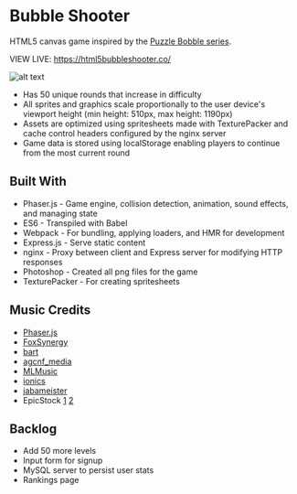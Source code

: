 # Bubble Shooter
HTML5 canvas game inspired by the [Puzzle Bobble series](https://en.wikipedia.org/wiki/Puzzle_Bobble). 

VIEW LIVE: https://html5bubbleshooter.co/

![alt text](https://media.giphy.com/media/TgMIylhZS3FabKO3CY/giphy.gif "Bubble Shooter")

* Has 50 unique rounds that increase in difficulty 
* All sprites and graphics scale proportionally to the user device's viewport height (min height: 510px, max height: 1190px)
* Assets are optimized using spritesheets made with TexturePacker and cache control headers configured by the nginx server
* Game data is stored using localStorage enabling players to continue from the most current round

## Built With
* Phaser.js - Game engine, collision detection, animation, sound effects, and managing state
* ES6 - Transpiled with Babel
* Webpack - For bundling, applying loaders, and HMR for development
* Express.js - Serve static content
* nginx - Proxy between client and Express server for modifying HTTP responses
* Photoshop - Created all png files for the game
* TexturePacker - For creating spritesheets

## Music Credits
* [Phaser.js](https://phaser.io/examples/v2/audio/audio-sprite)
* [FoxSynergy](https://opengameart.org/content/lunar-joyride-8-bit)
* [bart](https://opengameart.org/content/the-adventure-begins-8-bit-remix)
* [agcnf_media](https://www.pond5.com/sound-effect/32742863/retro-pong-tennis-hit-5.html)
* [MLMusic](https://www.pond5.com/sound-effect/48873387/8-bit-video-game-win-melody-1.html)
* [ionics](https://www.pond5.com/stock-music/69859326/game-background-music-loop-01.html)
* [jabameister](https://www.pond5.com/sound-effect/82668554/retro-game-lose.html)
* EpicStock [1](https://www.pond5.com/sound-effect/44790173/retro-game-sound-8bit-68.html) [2](https://www.pond5.com/sound-effect/44790158/retro-game-sound-8bit-55.html)

## Backlog
* Add 50 more levels
* Input form for signup
* MySQL server to persist user stats 
* Rankings page